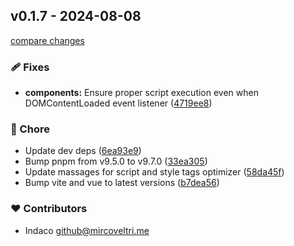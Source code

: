 ## v0.1.7 - 2024-08-08

[compare changes](https://github.com/indaco/vitepress-templ-preview/compare/v0.1.6...v0.1.7)

### 🩹 Fixes

- **components:** Ensure proper script execution even when DOMContentLoaded event listener ([4719ee8](https://github.com/indaco/vitepress-templ-preview/commit/4719ee8))

### 🏡 Chore

- Update dev deps ([6ea93e9](https://github.com/indaco/vitepress-templ-preview/commit/6ea93e9))
- Bump pnpm from v9.5.0 to v9.7.0 ([33ea305](https://github.com/indaco/vitepress-templ-preview/commit/33ea305))
- Update massages for script and style tags optimizer ([58da45f](https://github.com/indaco/vitepress-templ-preview/commit/58da45f))
- Bump vite and vue to latest versions ([b7dea56](https://github.com/indaco/vitepress-templ-preview/commit/b7dea56))

### ❤️ Contributors

- Indaco <github@mircoveltri.me>
